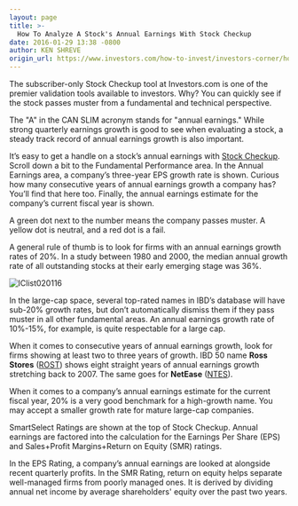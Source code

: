 ```yaml
---
layout: page
title: >-
  How To Analyze A Stock's Annual Earnings With Stock Checkup
date: 2016-01-29 13:38 -0800
author: KEN SHREVE
origin_url: https://www.investors.com/how-to-invest/investors-corner/how-to-analyze-a-stocks-annual-earnings-with-stock-checkup
---
```





The subscriber-only Stock Checkup tool at Investors.com is one of the premier validation tools available to investors. Why? You can quickly see if the stock passes muster from a fundamental and technical perspective.


The "A" in the CAN SLIM acronym stands for "annual earnings." While strong quarterly earnings growth is good to see when evaluating a stock, a steady track record of annual earnings growth is also important.


It’s easy to get a handle on a stock’s annual earnings with [Stock Checkup](http://research.investors.com/stock-checkup/). Scroll down a bit to the Fundamental Performance area. In the Annual Earnings area, a company’s three-year EPS growth rate is shown. Curious how many consecutive years of annual earnings growth a company has? You’ll find that here too. Finally, the annual earnings estimate for the company’s current fiscal year is shown.


A green dot next to the number means the company passes muster. A yellow dot is neutral, and a red dot is a fail.


A general rule of thumb is to look for firms with an annual earnings growth rates of 20%. In a study between 1980 and 2000, the median annual growth rate of all outstanding stocks at their early emerging stage was 36%.


![IClist020116](https://www.investors.com/wp-content/uploads/2016/01/IClist020116-1024x556.jpg)


In the large-cap space, several top-rated names in IBD’s database will have sub-20% growth rates, but don’t automatically dismiss them if they pass muster in all other fundamental areas. An annual earnings growth rate of 10%-15%, for example, is quite respectable for a large cap.


When it comes to consecutive years of annual earnings growth, look for firms showing at least two to three years of growth. IBD 50 name **Ross Stores** ([ROST](https://research.investors.com/quote.aspx?symbol=ROST)) shows eight straight years of annual earnings growth stretching back to 2007. The same goes for **NetEase** ([NTES](https://research.investors.com/quote.aspx?symbol=NTES)).


When it comes to a company’s annual earnings estimate for the current fiscal year, 20% is a very good benchmark for a high-growth name. You may accept a smaller growth rate for mature large-cap companies.


SmartSelect Ratings are shown at the top of Stock Checkup. Annual earnings are factored into the calculation for the Earnings Per Share (EPS) and Sales+Profit Margins+Return on Equity (SMR) ratings.


In the EPS Rating, a company’s annual earnings are looked at alongside recent quarterly profits. In the SMR Rating, return on equity helps separate well-managed firms from poorly managed ones. It is derived by dividing annual net income by average shareholders' equity over the past two years.





